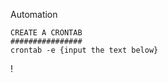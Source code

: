 Automation

```
CREATE A CRONTAB 
################
crontab -e {input the text below}
```
! [](images/Screen%20Shot%202020-11-26%20at%2012.19.20%20PM.png)
